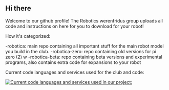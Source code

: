 ## Hi there 
Welcome to our github profile! 
The Robotics werenfridus group uploads all code and instructions on here for you to download for your robot!

How it's categorized:

-robotica: main repo containing all important stuff for the main robot model you build in the club.
-robotica-zero: repo containing old versions for pi zero (2) w
-robotica-beta: repo containing beta versions and experimental programs, also contains extra code for expansions to your robot

Current code languages and services used for the club and code:

[![Current code languages and services used in our project:](https://roboticawerenfridus.nl/services/logos.svg)](https://roboticawerenfridus.nl)
